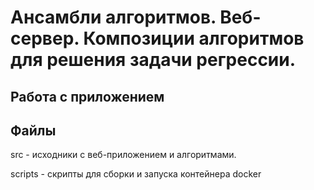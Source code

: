 <h1> Ансамбли алгоритмов. Веб-сервер. Композиции алгоритмов для решения задачи регрессии. </h1>
<h2>Работа с приложением</h2>
<h2> Файлы </h2>
<p>src - исходники с веб-приложением и алгоритмами.</p>
<p>scripts - скрипты для сборки и запуска контейнера docker</p>

